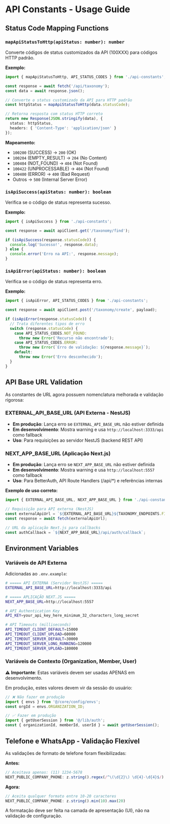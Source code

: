 # API Constants - Usage Guide

## Status Code Mapping Functions

### `mapApiStatusToHttp(apiStatus: number): number`

Converte códigos de status customizados da API (100XXX) para códigos HTTP padrão.

**Exemplo:**
```typescript
import { mapApiStatusToHttp, API_STATUS_CODES } from './api-constants';

const response = await fetch('/api/taxonomy');
const data = await response.json();

// Converte o status customizado da API para HTTP padrão
const httpStatus = mapApiStatusToHttp(data.statusCode);

// Retorna resposta com status HTTP correto
return new Response(JSON.stringify(data), {
  status: httpStatus,
  headers: { 'Content-Type': 'application/json' }
});
```

**Mapeamento:**
- `100200` (SUCCESS) → `200` (OK)
- `100204` (EMPTY_RESULT) → `204` (No Content)
- `100404` (NOT_FOUND) → `404` (Not Found)
- `100422` (UNPROCESSABLE) → `404` (Not Found)
- `100400` (ERROR) → `400` (Bad Request)
- Outros → `500` (Internal Server Error)

### `isApiSuccess(apiStatus: number): boolean`

Verifica se o código de status representa sucesso.

**Exemplo:**
```typescript
import { isApiSuccess } from './api-constants';

const response = await apiClient.get('/taxonomy/find');

if (isApiSuccess(response.statusCode)) {
  console.log('Sucesso!', response.data);
} else {
  console.error('Erro na API:', response.message);
}
```

### `isApiError(apiStatus: number): boolean`

Verifica se o código de status representa erro.

**Exemplo:**
```typescript
import { isApiError, API_STATUS_CODES } from './api-constants';

const response = await apiClient.post('/taxonomy/create', payload);

if (isApiError(response.statusCode)) {
  // Trata diferentes tipos de erro
  switch (response.statusCode) {
    case API_STATUS_CODES.NOT_FOUND:
      throw new Error('Recurso não encontrado');
    case API_STATUS_CODES.ERROR:
      throw new Error(`Erro de validação: ${response.message}`);
    default:
      throw new Error('Erro desconhecido');
  }
}
```

## API Base URL Validation

As constantes de URL agora possuem nomenclatura melhorada e validação rigorosa:

### EXTERNAL_API_BASE_URL (API Externa - NestJS)
- **Em produção**: Lança erro se `EXTERNAL_API_BASE_URL` não estiver definida
- **Em desenvolvimento**: Mostra warning e usa `http://localhost:3333/api` como fallback
- **Uso**: Para requisições ao servidor NestJS (backend REST API)

### NEXT_APP_BASE_URL (Aplicação Next.js)
- **Em produção**: Lança erro se `NEXT_APP_BASE_URL` não estiver definida  
- **Em desenvolvimento**: Mostra warning e usa `http://localhost:5557` como fallback
- **Uso**: Para BetterAuth, API Route Handlers (/api/*) e referências internas

**Exemplo de uso correto:**
```typescript
import { EXTERNAL_API_BASE_URL, NEXT_APP_BASE_URL } from './api-constants';

// Requisição para API externa (NestJS)
const externalApiUrl = `${EXTERNAL_API_BASE_URL}${TAXONOMY_ENDPOINTS.FIND}`;
const response = await fetch(externalApiUrl);

// URL da aplicação Next.js para callbacks
const authCallback = `${NEXT_APP_BASE_URL}/api/auth/callback`;
```

## Environment Variables

### Variáveis de API Externa

Adicionadas ao `.env.example`:

```bash
# ===== API EXTERNA (Servidor NestJS) =====
EXTERNAL_API_BASE_URL=http://localhost:3333/api

# ===== APLICAÇÃO NEXT.JS =====  
NEXT_APP_BASE_URL=http://localhost:5557

# API Authentication Key
API_KEY=your_api_key_here_minimum_32_characters_long_secret

# API Timeouts (milliseconds)
API_TIMEOUT_CLIENT_DEFAULT=15000
API_TIMEOUT_CLIENT_UPLOAD=60000
API_TIMEOUT_SERVER_DEFAULT=30000
API_TIMEOUT_SERVER_LONG_RUNNING=120000
API_TIMEOUT_SERVER_UPLOAD=180000
```

### Variáveis de Contexto (Organization, Member, User)

⚠️ **Importante**: Estas variáveis devem ser usadas APENAS em desenvolvimento.

Em produção, estes valores devem vir da sessão do usuário:

```typescript
// ❌ Não fazer em produção
import { envs } from '@/core/config/envs';
const orgId = envs.ORGANIZATION_ID;

// ✅ Fazer em produção
import { getUserSession } from '@/lib/auth';
const { organizationId, memberId, userId } = await getUserSession();
```

## Telefone e WhatsApp - Validação Flexível

As validações de formato de telefone foram flexibilizadas:

**Antes:**
```typescript
// Aceitava apenas: (11) 1234-5678
NEXT_PUBLIC_COMPANY_PHONE: z.string().regex(/^\(\d{2}\) \d{4}-\d{4}$/)
```

**Agora:**
```typescript
// Aceita qualquer formato entre 10-20 caracteres
NEXT_PUBLIC_COMPANY_PHONE: z.string().min(10).max(20)
```

A formatação deve ser feita na camada de apresentação (UI), não na validação de configuração.
